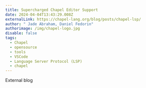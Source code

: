 ```yaml
---
title: Supercharged Chapel Editor Support
date: 2024-04-04T13:43:29.008Z
externalLink: https://chapel-lang.org/blog/posts/chapel-lsp/
author: " Jade Abraham, Daniel Fedorin"
authorimage: /img/chapel-logo.jpg
disable: false
tags:
  - Chapel
  - opensource
  - tools
  - VSCode
  - Language Server Protocol (LSP)
  - chapel
---
```

E﻿xternal blog